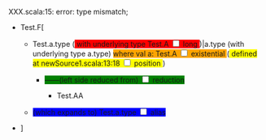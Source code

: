 XXX.scala:15: error: type mismatch;

- Test.F\[

    - Test.a.type (<label class="ob-comment" title="" style="background:red"> with underlying type Test.A <input type="checkbox"> <span style=""> long </span></label>)|a.type (with underlying type a.type) <label class="ob-comment" title="" style="background:orange"> where val a: Test.A <input type="checkbox"> <span style=""> existential </span></label> (<label class="ob-comment" title="" style="background:yellow"> defined at newSource1.scala:13:18 <input type="checkbox"> <span style=""> position </span></label>)

        - <label class="ob-comment" title="" style="background:green">     ――(left side reduced from) <input type="checkbox"> <span style=""> reduction </span></label>

            - Test.AA

    - <label class="ob-comment" title="" style="background:blue"> (which expands to)  Test.a.type <input type="checkbox"> <span style=""> alias </span></label>

- \]